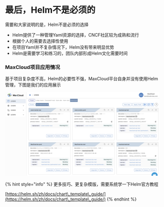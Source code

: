 # 最后，Helm不是必须的

需要和大家说明的是，Helm不是必须的选择

* Helm提供了一种管理Yaml资源的选择，CNCF社区较为成熟和流行
* 根据个人的需要去选择性使用
* 在项目Yaml并不复杂情况下，Helm没有带来明显优势
* Helm是需要学习和练习的，团队内部形成Helm文化需要时间

### MaxCloud项目应用情况

基于项目复杂度不高，Helm的必要性不强，MaxCloud平台自身并没有使用Helm管理，下图是我们的应用展示

![](<../../../../.gitbook/assets/image (241).png>)

{% hint style="info" %}
更多技巧、更复杂模版，需要系统学一下Helm官方教程

[https://helm.sh/zh/docs/chart\_template\_guide/](https://helm.sh/zh/docs/chart\_template\_guide/)
{% endhint %}
